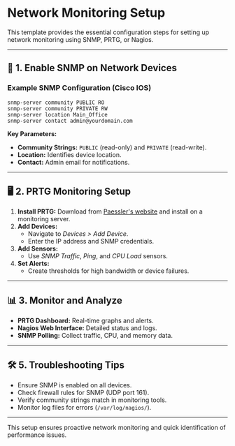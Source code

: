# Network Monitoring Setup

This template provides the essential configuration steps for setting up network monitoring using SNMP, PRTG, or Nagios.

---

## 📡 1. Enable SNMP on Network Devices

### Example SNMP Configuration (Cisco IOS)
```shell
snmp-server community PUBLIC RO
snmp-server community PRIVATE RW
snmp-server location Main_Office
snmp-server contact admin@yourdomain.com
```

**Key Parameters:**
- **Community Strings:** `PUBLIC` (read-only) and `PRIVATE` (read-write).
- **Location:** Identifies device location.
- **Contact:** Admin email for notifications.

---

## 🖥️ 2. PRTG Monitoring Setup

1. **Install PRTG:** Download from [Paessler's website](https://www.paessler.com/prtg) and install on a monitoring server.
2. **Add Devices:**
   - Navigate to *Devices > Add Device*.
   - Enter the IP address and SNMP credentials.
3. **Add Sensors:**
   - Use *SNMP Traffic*, *Ping*, and *CPU Load* sensors.
4. **Set Alerts:**
   - Create thresholds for high bandwidth or device failures.

---

## 📊 3. Monitor and Analyze
- **PRTG Dashboard:** Real-time graphs and alerts.
- **Nagios Web Interface:** Detailed status and logs.
- **SNMP Polling:** Collect traffic, CPU, and memory data.

---

## 🛠️ 5. Troubleshooting Tips
- Ensure SNMP is enabled on all devices.
- Check firewall rules for SNMP (UDP port 161).
- Verify community strings match in monitoring tools.
- Monitor log files for errors (`/var/log/nagios/`).

---

This setup ensures proactive network monitoring and quick identification of performance issues.

